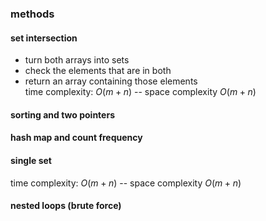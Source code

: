 ### methods
#### set intersection
- turn both arrays into sets
- check the elements that are in both
- return an array containing those elements </br>
  time complexity: $O(m + n)$ -- space complexity $O(m + n)$

#### sorting and two pointers
#### hash map and count frequency
#### single set
  time complexity: $O(m + n)$ -- space complexity $O(m + n)$
#### nested loops (brute force)